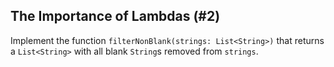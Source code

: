 ## The Importance of Lambdas (#2)

Implement the function `filterNonBlank(strings: List<String>)` that returns a
`List<String>` with all blank `String`s removed from `strings`.